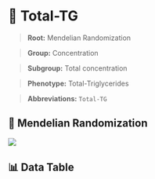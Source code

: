 # 🧪 Total-TG

> **Root:** Mendelian Randomization

> **Group:** Concentration  

> **Subgroup:** Total concentration

> **Phenotype:** Total-Triglycerides  

> **Abbreviations:** `Total-TG`

## 🧬 Mendelian Randomization  

<img src="/MR/Figures/Inverse/TotalhengxianTG.png"/>


## 📊 Data Table


<CsvTableMRI src="/MR_Data/Inverse/TotalhengxianTG.csv"/>
